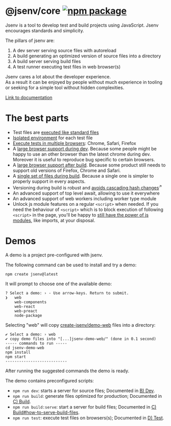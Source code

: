 # @jsenv/core [![npm package](https://img.shields.io/npm/v/@jsenv/core.svg?logo=npm&label=package)](https://www.npmjs.com/package/@jsenv/core)

Jsenv is a tool to develop test and build projects using JavaScript. Jsenv encourages standards and simplicity.

The pillars of jsenv are:

1. A dev server serving source files with autoreload
2. A build generating an optimized version of source files into a directory
3. A build server serving build files
4. A test runner executing test files in web browser(s)

Jsenv cares a lot about the developer experience.  
As a result it can be enjoyed by people without much experience in tooling or seeking for a simple tool without hidden complexities.

[Link to documentation](<https://github.com/jsenv/core/wiki/A)-directory-structure>)

# The best parts

- Test files are [executed like standard files](<https://github.com/jsenv/core/wiki/D)-Test#14-executing-a-single-test>)
- [Isolated environment](<https://github.com/jsenv/core/wiki/D)-Test#33-isolated-environment>) for each test file
- [Execute tests in multiple browsers](<https://github.com/jsenv/core/wiki/D)-Test#32-execute-on-more-browsers>): Chrome, Safari, Firefox
- A [large browser support during dev](<https://github.com/jsenv/core/wiki/B)-Dev#21-browser-support>). Because some people might be happy to use an other browser than the latest chrome during dev. Moreover it is useful to reproduce bug specific to certain browsers.
- A [large browser support after build](<https://github.com/jsenv/core/wiki/C)-Build#211-maximal-browser-support>). Because some product still needs to support old versions of Firefox, Chrome and Safari.
- A [single set of files during build](<https://github.com/jsenv/core/wiki/C)-Build#212-same-build-for-all-browsers>). Because a single one is simpler to properly support in every aspects.
- Versioning during build is robust and <a href="https://bundlers.tooling.report/hashing/avoid-cascade/" target="_blank">avoids cascading hash changes</a><sup>↗</sup>
- An advanced support of top level await, allowing to use it everywhere
- An advanced support of web workers including worker type module
- Unlock js module features on a regular `<script>` when needed. If you need the behaviour of `<script>` which is to block execution of following `<script>` in the page, you'll be happy to [still have the power of js modules](<https://github.com/jsenv/core/wiki/G)-Plugins#22-asjsclassic>), like imports, at your disposal.

# Demos

A demo is a project pre-configured with jsenv.

The following command can be used to install and try a demo:

```console
npm create jsenv@latest
```

It will prompt to choose one of the available demo:

```console
? Select a demo: › - Use arrow-keys. Return to submit.
❯   web
    web-components
    web-react
    web-preact
    node-package
```

Selecting "web" will copy [create-jsenv/demo-web](https://github.com/jsenv/core/tree/bc7fb0aa2c8ced1db4d7583a2ea1858be464c23b/packages/related/create-jsenv/demo-web) files into a directory:

```console
✔ Select a demo: › web
✔ copy demo files into "[...]jsenv-demo-web/" (done in 0.1 second)
----- commands to run -----
cd jsenv-demo-web
npm install
npm start
---------------------------
```

After running the suggested commands the demo is ready.

The demo contains preconfigured scripts:

- `npm run dev`: starts a server for source files; Documented in [B) Dev](<https://github.com/jsenv/core/wiki/B)-Dev>).
- `npm run build`: generate files optimized for production; Documented in [C) Build](<https://github.com/jsenv/core/wiki/C)-Build>).
- `npm run build:serve`: start a server for build files; Documented in [C) Build#how-to-serve-build-files](<https://github.com/jsenv/core/wiki/C)-Build#3-how-to-serve-build-files>).
- `npm run test`: execute test files on browsers(s); Documented in [D) Test](<https://github.com/jsenv/core/wiki/D)-Test>).

<!--
The following commands can be used to skip the prompt

| Command                                     |
| ------------------------------------------- |
| `npm create jsenv@latest -- --web`          |
| `npm create jsenv@latest -- --web-preact`   |
| `npm create jsenv@latest -- --web-react`    |
| `npm create jsenv@latest -- --node-package` |
-->

<!-- # Installation

```console
npm install --save-dev @jsenv/core
```

_@jsenv/core_ is tested on Mac, Windows, Linux with Node.js 20.
Other operating systems and Node.js versions are not tested. -->
